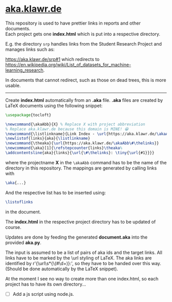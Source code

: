 # [aka.klawr.de](https://github.com/klawr/aka)

This repository is used to have prettier links in reports and other documents.  
Each project gets one **index.html** which is put into a respective directory.

E.g. the directory `srp` handles links from the Student Research Project and manages links such as:

https://aka.klawr.de/srp#1 which redirects to  
https://en.wikipedia.org/wiki/List_of_datasets_for_machine-learning_research.

In documents that cannot redirect, such as those on dead trees, this is more usable.

---

Create **index.html** automatically from an **.aka** file.
**.aka** files are created by LaTeX documents using the following snippet:

```latex
\usepackage{tocloft}

\newcommand{\akaAbb}{X} % Replace X with project abbreviation
% Replace aka.klawr.de because this domain is MINE! 😁
\newcommand{\listlinkname}{Link Index - \url{https://aka.klawr.de/\akaAbb}} 
\newlistof{links}{aka}{\listlinkname}
\newcommand{\theaka}{\url{https://aka.klawr.de/\akaAbb\#\thelinks}}
\newcommand{\aka}[1]{\refstepcounter{links}\theaka%
\addcontentsline{aka}{links}{\url{\#\thelinks}: \tiny{\url{#1}}}}
```

where the projectname **X** in the `\akaAbb` command has to be the name of the directory in this repository.
The mappings are generated by calling links with
```latex
\aka{...}
```
And the respective list has to be inserted using:
```latex
\listoflinks
```
in the document.


The **index.html** in the respective project directory has to be updated of course.

Updates are done by feeding the generated **document.aka** into the provided **aka.py**.

The input is assumed to be a list of pairs of aka ids and the target links.
All links have to be marked by the \url styling of LaTeX.
The aka links are identified by r'{\\url\s*{\\(#\d+)}:', so they have to be
handed over this way. (Should be done automatically by the LaTeX snippet).

At the moment I see no way to create more than one index.html, so each
project has to have its own directory...

- [ ] Add a js script using node.js.
